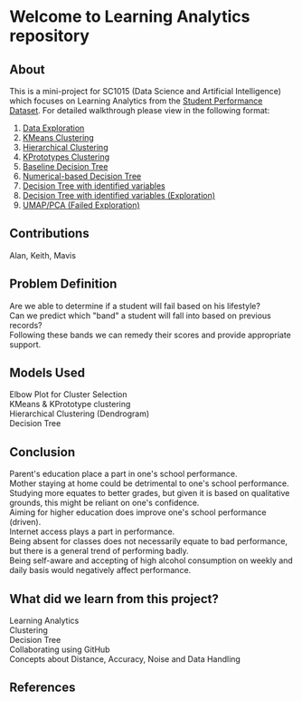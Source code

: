 # Welcome to Learning Analytics repository

## About
This is a mini-project for SC1015 (Data Science and Artificial Intelligence) which focuses on Learning Analytics from the [Student Performance Dataset](https://archive.ics.uci.edu/ml/datasets/student+performance). 
For detailed walkthrough please view in the following format:  
1. [Data Exploration]()  
2. [KMeans Clustering](https://github.com/alanwalker23/SC1015-Overbyte/blob/main/KMeans%20Clustering.ipynb)
3. [Hierarchical Clustering](https://github.com/alanwalker23/SC1015-Overbyte/blob/main/Hierarchical%20Clustering.ipynb)
4. [KPrototypes Clustering](https://github.com/alanwalker23/SC1015-Overbyte/blob/main/KPrototypes%20Clustering.ipynb)
5. [Baseline Decision Tree](https://github.com/alanwalker23/SC1015-Overbyte/blob/main/DTallvar.ipynb)
6. [Numerical-based Decision Tree](https://github.com/alanwalker23/SC1015-Overbyte/blob/main/DTnum.ipynb)
7. [Decision Tree with identified variables](https://github.com/alanwalker23/SC1015-Overbyte/blob/main/DTusefulcluster-FeduIncluded.ipynb)
8. [Decision Tree with identified variables (Exploration)](https://github.com/alanwalker23/SC1015-Overbyte/blob/main/DTusefulcluster.ipynb)
9. [UMAP/PCA (Failed Exploration)](https://github.com/alanwalker23/SC1015-Overbyte/blob/main/SC1015%20UMAP.ipynb)

## Contributions
Alan, Keith, Mavis

## Problem Definition
Are we able to determine if a student will fail based on his lifestyle?  
Can we predict which "band" a student will fall into based on previous records?  
Following these bands we can remedy their scores and provide appropriate support.

## Models Used
Elbow Plot for Cluster Selection  
KMeans & KPrototype clustering  
Hierarchical Clustering (Dendrogram)  
Decision Tree

## Conclusion
Parent's education place a part in one's school performance.  
Mother staying at home could be detrimental to one's school performance.  
Studying more equates to better grades, but given it is based on qualitative grounds, this might be reliant on one's confidence.  
Aiming for higher education does improve one's school performance (driven).  
Internet access plays a part in performance.  
Being absent for classes does not necessarily equate to bad performance, but there is a general trend of performing badly.  
Being self-aware and accepting of high alcohol consumption on weekly and daily basis would negatively affect performance.

## What did we learn from this project?
Learning Analytics  
Clustering  
Decision Tree  
Collaborating using GitHub  
Concepts about Distance, Accuracy, Noise and Data Handling

## References

